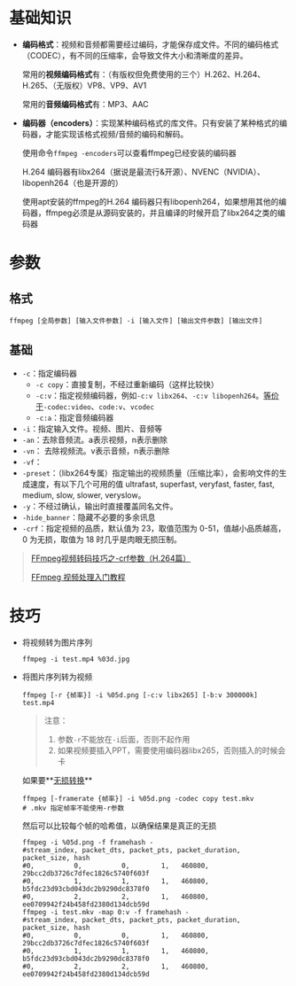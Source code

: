 # 基础知识

- **编码格式**：视频和音频都需要经过编码，才能保存成文件。不同的编码格式（CODEC），有不同的压缩率，会导致文件大小和清晰度的差异。

  常用的**视频编码格式**有：（有版权但免费使用的三个）H.262、H.264、H.265、（无版权）VP8、VP9、AV1

  常用的**音频编码格式**有：MP3、AAC

- **编码器（encoders）**：实现某种编码格式的库文件。只有安装了某种格式的编码器，才能实现该格式视频/音频的编码和解码。

  使用命令`ffmpeg -encoders`可以查看ffmpeg已经安装的编码器

  H.264 编码器有libx264（据说是最流行&开源）、NVENC（NVIDIA）、libopenh264（也是开源的）

  使用apt安装的ffmpeg的H.264 编码器只有libopenh264，如果想用其他的编码器，ffmpeg必须是从源码安装的，并且编译的时候开启了libx264之类的编码器

# 参数

## 格式

```shell
ffmpeg [全局参数] [输入文件参数] -i [输入文件] [输出文件参数] [输出文件]
```

## 基础

- `-c`：指定编码器
  - `-c copy`：直接复制，不经过重新编码（这样比较快）
  - `-c:v`：指定视频编码器，例如`-c:v libx264`、`-c:v libopenh264`。[等价于](https://ffmpeg.org/pipermail/ffmpeg-user/2017-February/035335.html)`-codec:video`、`code:v`、`vcodec`
  - `-c:a`：指定音频编码器
- `-i`：指定输入文件。视频、图片、音频等
- `-an`：去除音频流。a表示视频，n表示删除
- `-vn`： 去除视频流。v表示音频，n表示删除
- `-vf`：
- `-preset`：（libx264专属）指定输出的视频质量（压缩比率），会影响文件的生成速度，有以下几个可用的值 ultrafast, superfast, veryfast, faster, fast, medium, slow, slower, veryslow。
- `-y`：不经过确认，输出时直接覆盖同名文件。
- `-hide_banner`：隐藏不必要的多余讯息
- `-crf`：指定视频的品质，默认值为 23，取值范围为 0-51，值越小品质越高，0 为无损，取值为 18 时几乎是肉眼无损压制。

> [FFmpeg视频转码技巧之-crf参数（H.264篇）](https://blog.csdn.net/happydeer/article/details/52610060)
>
> [FFmpeg 视频处理入门教程](https://www.ruanyifeng.com/blog/2020/01/ffmpeg.html)

# 技巧

- 将视频转为图片序列

  ```shell
  ffmpeg -i test.mp4 %03d.jpg
  ```

- 将图片序列转为视频

  ```shell
  ffmpeg [-r {帧率}] -i %05d.png [-c:v libx265] [-b:v 300000k] test.mp4
  ```

  > 注意：
  >
  > 1. 参数`-r`不能放在`-i`后面，否则不起作用
  > 2. 如果视频要插入PPT，需要使用编码器libx265，否则插入的时候会卡
  
  如果要**[无损转换](https://qastack.cn/video/7903/how-to-losslessly-encode-a-jpg-image-sequence-to-a-video-in-ffmpeg)**
  
  ```shell
  ffmpeg [-framerate {帧率}] -i %05d.png -codec copy test.mkv
  # .mkv 指定帧率不能使用-r参数
  ```
  
  然后可以比较每个帧的哈希值，以确保结果是真正的无损
  
  ```shell
  ffmpeg -i %05d.png -f framehash -
  #stream_index, packet_dts, packet_pts, packet_duration, packet_size, hash
  #0,          0,          0,        1,   460800, 29bcc2db3726c7dfec1826c5740f603f
  #0,          1,          1,        1,   460800, b5fdc23d93cbd043dc2b9290dc8378f0
  #0,          2,          2,        1,   460800, ee0709942f24b458fd2380d134dcb59d
  ffmpeg -i test.mkv -map 0:v -f framehash -
  #stream_index, packet_dts, packet_pts, packet_duration, packet_size, hash
  #0,          0,          0,        1,   460800, 29bcc2db3726c7dfec1826c5740f603f
  #0,          1,          1,        1,   460800, b5fdc23d93cbd043dc2b9290dc8378f0
  #0,          2,          2,        1,   460800, ee0709942f24b458fd2380d134dcb59d
  ```
  
  